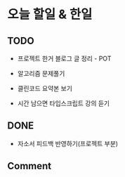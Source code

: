 # 오늘 할일 & 한일

## TODO

- 프로젝트 한거 블로그 글 정리 - POT

- 알고리즘 문제풀기

- 클린코드 요약본 보기

- 시간 남으면 타입스크립트 강의 듣기

## DONE

- 자소서 피드백 반영하기(프로젝트 부분)

## Comment
